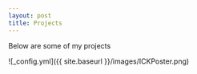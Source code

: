 ```yaml
---
layout: post
title: Projects
---
```

Below are some of my projects

![_config.yml]({{ site.baseurl }}/images/ICKPoster.png)
